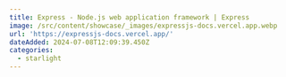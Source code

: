```yaml
---
title: Express - Node.js web application framework | Express
image: /src/content/showcase/_images/expressjs-docs.vercel.app.webp
url: 'https://expressjs-docs.vercel.app/'
dateAdded: 2024-07-08T12:09:39.450Z
categories:
  - starlight
---
```


